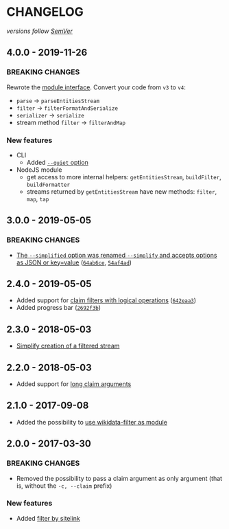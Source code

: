 # CHANGELOG
*versions follow [SemVer](http://semver.org)*

## 4.0.0 - 2019-11-26
### BREAKING CHANGES

Rewrote the [module interface](https://github.com/maxlath/wikidata-filter/blob/master/docs/module.md). Convert your code from `v3` to `v4`:
* `parse` -> `parseEntitiesStream`
* `filter` -> `filterFormatAndSerialize`
* `serializer` -> `serialize`
* stream method `filter` -> `filterAndMap`

### New features
* CLI
  * Added [`--quiet` option](https://github.com/maxlath/wikidata-filter/blob/master/docs/cli.md#other-options)
* NodeJS module
  * get access to more internal helpers: `getEntitiesStream`, `buildFilter`, `buildFormatter`
  * streams returned by `getEntitiesStream` have new methods: `filter`, `map`, `tap`

## 3.0.0 - 2019-05-05
### BREAKING CHANGES
* [The `--simplified` option was renamed `--simplify` and accepts options as JSON or key=value](https://github.com/maxlath/wikidata-filter/blob/master/docs/cli.md#simplify-entity-data) ([`64ab6ce`](https://github.com/maxlath/wikidata-filter/commit/64ab6ce), [`54af4ad`](https://github.com/maxlath/wikidata-filter/commit/54af4ad))

## 2.4.0 - 2019-05-05
* Added support for [claim filters with logical operations](https://github.com/maxlath/wikidata-filter/blob/master/docs/cli.md#claims-logical-operators) ([`642eaa3`](https://github.com/maxlath/wikidata-filter/commit/642eaa3))
* Added progress bar ([`2692f3b`](https://github.com/maxlath/wikidata-filter/commit/2692f3b))

## 2.3.0 - 2018-05-03
* [Simplify creation of a filtered stream](https://github.com/maxlath/wikidata-filter/blob/master/docs/module.md)

## 2.2.0 - 2018-05-03
* Added support for [long claim arguments](https://github.com/maxlath/wikidata-filter/blob/master/docs/cli.md#long-claim-option)

## 2.1.0 - 2017-09-08
* Added the possibility to [use wikidata-filter as module](https://github.com/maxlath/wikidata-filter/blob/master/docs/module.md)

## 2.0.0 - 2017-03-30
### BREAKING CHANGES
* Removed the possibility to pass a claim argument as only argument (that is, without the `-c, --claim` prefix)

### New features
* Added [filter by sitelink](https://github.com/maxlath/wikidata-filter/blob/master/docs/cli.md#by-sitelinks)
